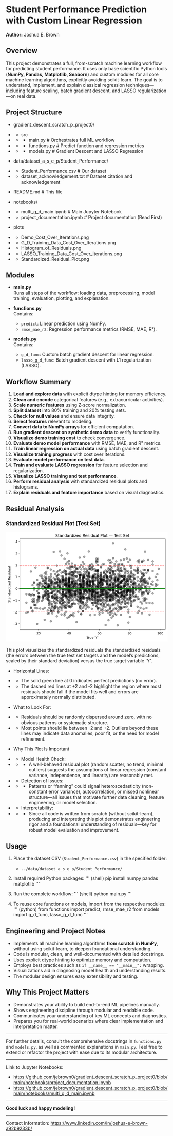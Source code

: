 # Student Performance Prediction with Custom Linear Regression

**Author:** Joshua E. Brown

## Overview

This project demonstrates a full, from-scratch machine learning workflow for predicting student performance. It uses only base scientific Python tools (**NumPy, Pandas, Matplotlib, Seaborn**) and custom modules for all core machine learning algorithms, explicitly avoiding scikit-learn. The goal is to understand, implement, and explain classical regression techniques—including feature scaling, batch gradient descent, and LASSO regularization—on real data.

## Project Structure

- gradient_descent_scratch_p_project0/
- - src
- - - main.py                                   			# Orchestrates full ML workflow
- - - functions.py                              			# Predict function and regression metrics
- - - models.py                                 			# Gradient Descent and LASSO Regression

- data/dataset_a_s_e_p/Student_Performance/ 
- - Student_Performance.csv                   		# Our dataset
- - dataset_acknowledgement.txt               	# Dataset citation and acknowledgement

- README.md                                     		# This file

- notebooks/
- - multi_g_d_main.ipynb                      		# Main Jupyter Notebook
- - project_documentation.ipynb               	# Project documentation (Read First)

- plots
- - Demo_Cost_Over_Iterations.png
- - G_D_Training_Data_Cost_Over_Iterations.png
- - Histogram_of_Residuals.png
- - LASSO_Training_Data_Cost_Over_Iterations.png
- - Standardized_Residual_Plot.png


## Modules

- **main.py**  
  Runs all steps of the workflow: loading data, preprocessing, model training, evaluation, plotting, and explanation.

- **functions.py**  
  Contains:
  - `predict`: Linear prediction using NumPy.
  - `rmse_mae_r2`: Regression performance metrics (RMSE, MAE, R²).

- **models.py**  
  Contains:
  - `g_d_func`: Custom batch gradient descent for linear regression.
  - `lasso_g_d_func`: Batch gradient descent with L1 regularization (LASSO).


## Workflow Summary

1. **Load and explore data** with explicit dtype hinting for memory efficiency.
2. **Clean and encode** categorical features (e.g., extracurricular activities).
3. **Scale numeric features** using Z-score normalization.
4. **Split dataset** into 80% training and 20% testing sets.
5. **Check for null values** and ensure data integrity.
6. **Select features** relevant to modeling.
7. **Convert data to NumPy arrays** for efficient computation.
8. **Run gradient descent on synthetic demo data** to verify functionality.
9. **Visualize demo training cost** to check convergence.
10. **Evaluate demo model performance** with RMSE, MAE, and R² metrics.
11. **Train linear regression on actual data** using batch gradient descent.
12. **Visualize training progress** with cost over iterations.
13. **Evaluate model performance on test data**.
14. **Train and evaluate LASSO regression** for feature selection and regularization.
15. **Visualize LASSO training and test performance**.
16. **Perform residual analysis** with standardized residual plots and histograms.
17. **Explain residuals and feature importance** based on visual diagnostics.


## Residual Analysis

### Standardized Residual Plot (Test Set)
![Standardized Residual Plot](plots/Standardized_Residual_Plot.png)

This plot visualizes the standardized residuals the standardized residuals (the errors 
between the true test set targets and the model’s predictions, scaled by their standard deviation) versus the true target variable 'Y'.

- Horizontal Lines:
- - The solid green line at 0 indicates perfect predictions (no error).
- - The dashed red lines at +2 and -2 highlight the region where most residuals should fall if the model fits well and errors are 
approximately normally distributed.

- What to Look For:
- - Residuals should be randomly dispersed around zero, with no obvious patterns or systematic structure.
- - Most points should lie between -2 and +2. Outliers beyond these lines may indicate data anomalies, poor fit, or the need for model refinement.

- Why This Plot Is Important
- - Model Health Check:
- - - A well-behaved residual plot (random scatter, no trend, minimal outliers) suggests the assumptions of linear regression (constant variance, independence, and linearity) are reasonably met.
- - Detection of Issues:
- - - Patterns or “fanning” could signal heteroscedasticity (non-constant error variance), autocorrelation, or missed nonlinear structure—all issues that motivate further data cleaning, feature engineering, or model selection.
- - Interpretability:
- - - Since all code is written from scratch (without scikit-learn), producing and interpreting this plot demonstrates engineering rigor and a foundational understanding of residuals—key for robust model evaluation and improvement.


## Usage

1. Place the dataset CSV (`Student_Performance.csv`) in the specified folder:
   - `../data/dataset_a_s_e_p/Student_Performance/`

2. Install required Python packages:
       ''' (shell)
       pip install numpy pandas matplotlib
       '''

3. Run the complete workflow:
        ''' (shell)
	python main.py
	'''

4. To reuse core functions or models, import from the respective modules:
   	''' (python)
	from functions import predict, rmse_mae_r2
   	from models import g_d_func, lasso_g_d_func
	'''

## Engineering and Project Notes

- Implements all machine learning algorithms **from scratch in NumPy**, without using scikit-learn, to deepen foundational understanding.
- Code is modular, clean, and well-documented with detailed docstrings.
- Uses explicit dtype hinting to optimize memory and computation.
- Employs best practices such as `if __name__ == "__main__":` wrapping.
- Visualizations aid in diagnosing model health and understanding results.
- The modular design ensures easy extensibility and testing.

## Why This Project Matters

- Demonstrates your ability to build end-to-end ML pipelines manually.
- Shows engineering discipline through modular and readable code.
- Communicates your understanding of key ML concepts and diagnostics.
- Prepares you for real-world scenarios where clear implementation and interpretation matter.

---

For further details, consult the comprehensive docstrings in `functions.py` and `models.py`, as well as commented explanations in `main.py`. Feel free to extend or refactor the project with ease due to its modular architecture.

---

Link to Jupyter Notebooks: 
- https://github.com/jebrown0/gradient_descent_scratch_p_project0/blob/main/notebooks/project_documentation.ipynb
- https://github.com/jebrown0/gradient_descent_scratch_p_project0/blob/main/notebooks/multi_g_d_main.ipynb

---

**Good luck and happy modeling!**

---
Contact Information: 
https://www.linkedin.com/in/joshua-e-brown-a92b9233b/